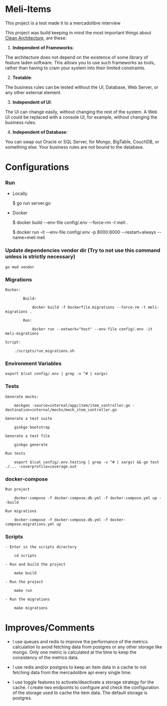 # Meli-Items

This project is a test made it to a mercadolibre interview

This project was build keeping in mind the most important
things about [Clean Architecture](https://blog.cleancoder.com/uncle-bob/2012/08/13/the-clean-architecture.html), are these:

  1. **Independent of Frameworks**:

  The architecture does not depend on the existence of some library of feature laden software. This allows
  you to use such frameworks as tools, rather than having to cram your system into their limited constraints.

  2. **Testable**:

  The business rules can be tested without the UI, Database, Web Server, or any other external element.

  3. **Independent of UI**:

  The UI can change easily, without changing the rest of the system. A Web UI could be replaced with a
  console UI, for example, without changing the business rules.

  4. **Independent of Database**:

  You can swap out Oracle or SQL Server, for Mongo, BigTable, CouchDB, or something else. Your business rules
  are not bound to the database.

# Configurations

### Run

- Locally

    $ go run server.go

- Docker

    $ docker build --env-file config/.env --force-rm -t meli .
      
    $ docker run -it --env-file config/.env -p 8000:8000 --restart=always --name=meli meli
      

### Update dependencies vendor dir (Try to not use this command unless is strictly necessary)
    
    go mod vendor
     
 
### Migrations
    Docker:
        
            Build:
            
                docker build -f Dockerfile.migrations --force-rm -t meli-migrations .    
                
            Run:

                docker run --network="host" --env-file config/.env -it meli-migrations

    Script:

        ./scripts/run_migrations.sh

### Environment Variables

    export $(cat config/.env | grep -v ^# | xargs)

### Tests

    Generate mocks:
    
        mockgen -source=internal/app/item/item_controller.go -destination=internal/mocks/mock_item_controller.go
        
    Generate a test suite
    
        ginkgo bootstrap
        
    Generate a test file
    
        ginkgo generate
    
    Run tests
    
        export $(cat config/.env.testing | grep -v ^# | xargs) && go test ./... -coverprofile=coverage.out
    
### docker-compose

    Run project
    
        docker-compose -f docker-compose.db.yml -f docker-compose.yml up --build
         
    Run migrations
        
        docker-compose -f docker-compose.db.yml -f docker-compose.migrations.yml up
        
### Scripts
    - Enter in the scripts directory
            
        cd scripts
        
    - Run and build the project
        
        make build 
            
    - Run the project
        
        make run
            
    - Run the migrations
            
        make migrations
        
# Improves/Comments

- I use queues and redis to improve the performance of the metrics calculation to avoid fetching data from postgres or any other 
storage like mongo. Only one metric is calculated at the time to keep the consistency of the metrics data.

- I use redis and/or postgres to keep an item data in a cache to not fetching data from the mercadolibre api every single time.

- I use toggle features to activate/deactivate a storage strategy for the cache. I create two endpoints to configure
and check the configuration of the storage used to cache the item data. The default storage is postgres.
